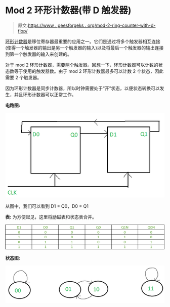 # Mod 2 环形计数器(带 D 触发器)

> 原文:[https://www . geesforgeks . org/mod-2-ring-counter-with-d-flop/](https://www.geeksforgeeks.org/mod-2-ring-counter-with-d-flip-flop/)

[环形计数器](https://www.geeksforgeeks.org/ring-counter-in-digital-logic/)是移位寄存器最重要的应用之一。它们是通过将多个触发器相互连接(使得一个触发器的输出是另一个触发器的输入)以及将最后一个触发器的输出连接到第一个触发器的输入来创建的。

对于 mod 2 环形计数器，需要两个触发器。回想一下，环形计数器可以计数的状态数等于使用的触发器数。由于 mod 2 环形计数器最多可以计数 2 个状态，因此需要 2 个触发器。

因为环形计数器是同步计数器，所以时钟需要处于“开”状态，以便状态转换可以发生，并且环形计数器可以正常工作。

**电路图:**

![](img/2ebf5cfc0f71a86f4b7f902c3582c0c8.png)

从图中，我们可以看到 D1 = Q0，D0 = Q1

**表:**
为方便起见，这里将励磁表和状态表合并。

![](img/4fb91a9af1e8070c84bd520ea68a2e57.png)

**状态图:**

![](img/80386c72437242fc8f69ec50803dbca4.png)